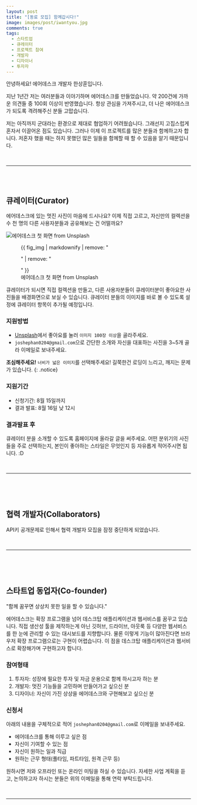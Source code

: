 ```yaml
---
layout: post
title: "[동료 모집] 함께갑시다!"
image: images/post/iwantyou.jpg
comments: true
tags: 
  - 스타트업
  - 큐레이터
  - 프로젝트 참여
  - 개발자
  - 디자이너
  - 투자자
---
```


안녕하세요! 에어데스크 개발자 한상훈입니다.

지난 1년간 저는 여러분들과 이야기하며 에어데스크를 만들었습니다. 약 200건에 가까운 의견들 중 100회 이상이 반영했습니다. 항상 관심을 가져주시고, 더 나은 에어데스크가 되도록 격려해주신 분들 고맙습니다. 

저는 아직까지 군대라는 환경으로 제대로 협업하기 어려웠습니다. 그래선지 고집스럽게 혼자서 이끌어온 점도 있습니다. 그러나 이제 이 프로젝트를 많은 분들과 함께하고자 합니다. 저혼자 했을 때는 하지 못했던 많은 일들을 함께할 때 할 수 있음을 알기 때문입니다.


<br>
<hr>
<br>
<br>


## 큐레이터(Curator)

에어데스크에 있는 멋진 사진이 마음에 드시나요? 이제 직접 고르고, 자신만의 컬렉션을 수 천 명의 다른 사용자분들과 공유해보는 건 어떨까요?

<img src="{{ site.url }}/images/post/airdesk.jpg" alt="에어데스크 첫 화면 from Unsplash">

<figure>
  {{ fig_img | markdownify | remove: "<p>" | remove: "</p>" }}
  <figcaption>에어데스크 첫 화면 from Unsplash</figcaption>
</figure>

큐레이터가 되시면 직접 컬렉션을 만들고, 다른 사용자분들이 큐레이터분이 좋아요한 사진들을 배경화면으로 보실 수 있습니다. 큐레이터 분들의 이미지를 바로 볼 수 있도록 설정에 큐레이터 항목이 추가될 예정입니다. 


### 지원방법
* [Unsplash](https://unsplash.com)에서 좋아요를 눌러 `이미지 100장 이상`을 골라주세요.
* `joshephan0204@gmail.com`으로 간단한 소개와 자신을 대표하는 사진을 3~5개 골라 이메일로 보내주세요.

**조심해주세요!** `너비가 넓은 이미지`를 선택해주세요! 길쭉한건 로딩이 느리고, 깨지는 문제가 있습니다.
{: .notice}

### 지원기간
* 신청기간: 8월 15일까지
* 결과 발표: 8월 16일 낮 12시

### 결과발표 후
큐레이터 분을 소개할 수 있도록 홈페이지에 올라갈 글을 써주세요. 어떤 분위기의 사진들을 주로 선택하는지, 본인이 좋아하는 스타일은 무엇인지 등 자유롭게 적어주시면 됩니다. :D

<br>
<hr>
<br>
<br>
<br>


## 협력 개발자(Collaborators)

API키 공개문제로 인해서 협력 개발자 모집을 잠정 중단하게 되었습니다. 

<br>
<hr>
<br>
<br>
<br>

## 스타트업 동업자(Co-founder)


"함께 꿈꾸면 상상치 못한 일을 할 수 있습니다."

에어데스크는 확장 프로그램을 넘어 데스크탑 애플리케이션과 웹서비스를 꿈꾸고 있습니다. 직접 생산성 툴을 제작하는게 아닌 깃허브, 드라이브, 아웃룩 등 다양한 웹서비스를 한 눈에 관리할 수 있는 대시보드를 지향합니다. 물론 이렇게 기능이 많아진다면 브라우저 확장 프로그램으로는 구현이 어렵습니다. 이 점을 데스크탑 애플리케이션과 웹서비스로 확장해가며 구현하고자 합니다.


### 참여형태
1. 투자자: 성장에 필요한 투자 및 자금 운용으로 함께 하시고자 하는 분
2. 개발자: 멋진 기능들을 고민하며 만들어가고 싶으신 분 
3. 디자이너: 자신이 가진 상상을 에어데스크와 구현해보고 싶으신 분


### 신청서 

아래의 내용을 구체적으로 적어 `joshephan0204@gmail.com`로 이메일을 보내주세요.

* 에어데스크를 통해 이루고 싶은 점
* 자신이 기여할 수 있는 점
* 자신이 원하는 일과 직급
* 원하는 근무 형태(풀타임, 파트타임, 원격 근무 등)


원하시면 저와 오프라인 또는 온라인 미팅을 하실 수 있습니다. 자세한 사업 계획을 듣고, 논의하고자 하시는 분들은 위의 이메일을 통해 연락 부탁드립니다.

<br>
<hr>
<br>
<br>
<br>
